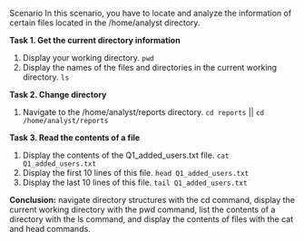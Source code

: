 Scenario
In this scenario, you have to locate and analyze the information of certain files located in the /home/analyst directory.

<b>Task 1. Get the current directory information</b>

1. Display your working directory.
```pwd```
2. Display the names of the files and directories in the current working directory.
```ls```

<b>Task 2. Change directory </b>
1. Navigate to the /home/analyst/reports directory.
```cd reports``` || ```cd /home/analyst/reports```

<b>Task 3. Read the contents of a file</b>
1. Display the contents of the Q1_added_users.txt file.
```cat Q1_added_users.txt```
2. Display the first 10 lines of this file.
```head Q1_added_users.txt```
3. Display the last 10 lines of this file.
```tail Q1_added_users.txt```



<b>Conclusion:</b>
navigate directory structures with the cd command,
display the current working directory with the pwd command,
list the contents of a directory with the ls command, and
display the contents of files with the cat and head commands. 


